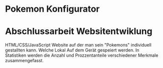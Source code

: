 # Pokemon Konfigurator
# Abschlussarbeit Websitentwiklung
HTML/CSS/JavaScript Website auf der man sein "Pokemons" individuell gestallten kann. Welche Lokal Auf dem Gerät gespeiert werden. In Statistiken werden die Anzahl und Prozzentanteile verschiedener Merkmale zusammengefasst.

